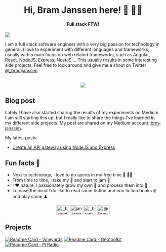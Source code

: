 <h1 align="center">Hi, Bram Janssen here! 👋 👨‍💻</h1>
<h4 align="center">Full stack FTW!</h4>

![](https://komarev.com/ghpvc/?username=janssenbrm&color=brightgreen&style=flat-square)

I am a full stack software engineer with a very big passion for technology in general. I love to experiment with different languages and frameworks, usually with a main focus on web related frameworks, such as Angular, React, NodeJS, Express, NestJS,... This usually results in some interesting side projects. Feel free to look around and give me a shout on Twitter [@_bramjanssen](https://twitter.com/_bramjanssen). 

<p align="center">
  <br />
    <img align="center" src="https://github-readme-stats.vercel.app/api/top-langs/?username=janssenbrm&theme=dark&hide=jupyter%20notebook,html,scss,css&layout=compact" />
</p>
  
## Blog post
Lately I have also started sharing the results of my experiments on Medium. I am still starting this up, but I really like to share the things I've learned in my different side projects. My post are shared on my Medium account, [brm-janssen](https://brm-janssen.medium.com/). 

My latest posts:
* [Create an API gateway using NodeJS and Express](https://medium.com/geekculture/create-an-api-gateway-using-nodejs-and-express-933d1ca23322) 

## Fun facts 🥳
* Next to technology, I love to do sports in my free time :mountain_bicyclist: 🏃‍♂️ 
* From time to time, I take my 🎸 and start to jam 🎵
* I ♥️ nature, I passionately grow my own 🍇 and process them into 🍷
* To ease the mind I do like to read some fiction and non fiction books 🤓 and play some ♟️

<p align="center">
<a href="https://twitter.com/_bramjanssen" target="blank"><img align="center" src="https://raw.githubusercontent.com/rahuldkjain/github-profile-readme-generator/master/src/images/icons/Social/twitter.svg" alt="_bramjanssen" height="30" width="40" /></a>
<a href="https://linkedin.com/in/janssenbram" target="blank"><img align="center" src="https://raw.githubusercontent.com/rahuldkjain/github-profile-readme-generator/master/src/images/icons/Social/linked-in-alt.svg" alt="janssenbram" height="30" width="40" /></a>
<a href="https://instagram.com/_bram_janssen_" target="blank"><img align="center" src="https://raw.githubusercontent.com/rahuldkjain/github-profile-readme-generator/master/src/images/icons/Social/instagram.svg" alt="_bram_janssen_" height="30" width="40" /></a>
<a href="https://medium.com/@brm-janssen" target="blank"><img align="center" src="https://raw.githubusercontent.com/rahuldkjain/github-profile-readme-generator/master/src/images/icons/Social/medium.svg" alt="@brm-janssen" height="30" width="40" /></a>
</p>

## Projects 
[![Readme Card - Vineyards](https://github-readme-stats.vercel.app/api/pin/?username=janssenbrm&repo=vineyards&theme=dark)](https://github.com/janssenbrm/vineyards) [![Readme Card - Geotoolkit](https://github-readme-stats.vercel.app/api/pin/?username=janssenbrm&repo=geotoolkit&theme=dark)](https://github.com/janssenbrm/geotoolkit)  [![Readme Card - Pi Radio](https://github-readme-stats.vercel.app/api/pin/?username=janssenbrm&repo=pi_radio&theme=dark)](https://github.com/janssenbrm/pi_radio)
